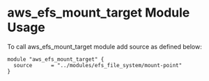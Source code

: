 # aws_efs_mount_target Module Usage #

To call aws_efs_mount_target module add source as defined below:
```
module "aws_efs_mount_target" {
  source      = "../modules/efs_file_system/mount-point"
}
```